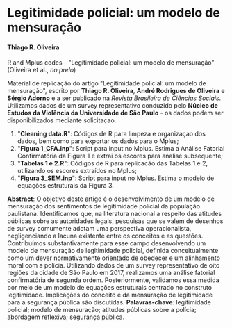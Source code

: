 # Legitimidade policial: um modelo de mensuração
#### Thiago R. Oliveira

R and Mplus codes - "Legitimidade policial: um modelo de mensuração" (Oliveira et al., *no prelo*)

Material de replicação do artigo "Legitimidade policial: um modelo de mensuração", escrito por **Thiago R. Oliveira**, **André Rodrigues de Oliveira** e **Sérgio Adorno** e a ser publicado na *Revista Brasileira de Ciências Sociais*. Utilizamos dados de um survey representativo conduzido pelo **Núcleo de Estudos da Violência da Universidade de São Paulo** - os dados podem ser disponibilizados mediante solicitaçao.

1. "**Cleaning data.R**": Códigos de R para limpeza e organizaçao dos dados, bem como para exportar os dados para o Mplus;
2. "**Figura 1_CFA.inp**": Script para input no Mplus. Estima a Análise Fatorial Confirmatória da Figura 1 e extrai os escores para analise subsequente;
3. "**Tabelas 1 e 2.R**": Códigos de R para replicacão das Tabelas 1 e 2, utilizando os escores extraídos no Mplus;
4. "**Figura 3_SEM.inp**": Script para input no Mplus. Estima o modelo de equações estruturais da Figura 3.

**Abstract**: O objetivo deste artigo é o desenvolvimento de um modelo de mensuração dos sentimentos de legitimidade policial da população paulistana. Identificamos que, na literatura nacional a respeito das atitudes públicas sobre as autoridades legais, pesquisas que se valem de desenhos de survey comumente adotam uma perspectiva operacionalista, negligenciando a lacuna existente entre os conceitos e as questões. Contribuímos substantivamente para esse campo desenvolvendo um modelo de mensuração de legitimidade policial, definida conceitualmente como um dever normativamente orientado de obedecer e um alinhamento moral com a polícia. Utilizando dados de um survey representativo de oito regiões da cidade de São Paulo em 2017, realizamos uma análise fatorial confirmatória de segunda ordem. Posteriormente, validamos essa medida por meio de um modelo de equações estruturais centrado no construto legitimidade. Implicações do conceito e da mensuração de legitimidade para a segurança pública são discutidas.
**Palavras-chave**: legitimidade policial; modelo de mensuração; atitudes públicas sobre a polícia; abordagem reflexiva; segurança pública.
